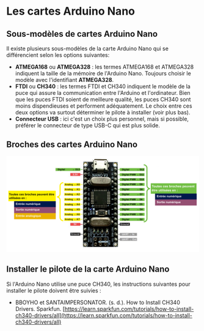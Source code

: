 # Les cartes Arduino Nano

## Sous-modèles de cartes Arduino Nano

Il existe plusieurs sous-modèles de la carte Arduino Nano qui se différencient selon les options suivantes:
* **ATMEGA168** ou **ATMEGA328** : les termes ATMEGA168 et ATMEGA328 indiquent la taille de la mémoire de l'Arduino Nano. Toujours choisir le modèle avec l'identifiant **ATMEGA328**.
* **FTDI** ou **CH340** : les termes FTDI et CH340 indiquent le modèle de la puce qui assure la communication entre l'Arduino et l'ordinateur. Bien que les puces FTDI soient de meilleure qualité, les puces CH340 sont moins dispendieuses et performent adéquatement. Le choix entre ces deux options va surtout déterminer le pilote à installer (voir plus bas). 
* **Connecteur USB** : ici c'est un choix plus personnel, mais si possible, préférer le connecteur de type USB-C qui est plus solide.

## Broches des cartes Arduino Nano

![Les différents types de broches](./arduino_nano_broches.png) 

## Installer le pilote de la carte Arduino Nano 

Si l'Arduino Nano utilise une puce CH340, les instructions suivantes pour installer le pilote doivent être suivies :
* BBOYHO et SANTAIMPERSONATOR. (s. d.). How to Install CH340 Drivers. Sparkfun. [https://learn.sparkfun.com/tutorials/how-to-install-ch340-drivers/all](https://learn.sparkfun.com/tutorials/how-to-install-ch340-drivers/all)

